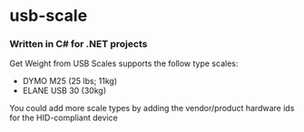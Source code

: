 # usb-scale

### Written in C# for .NET projects

Get Weight from USB Scales supports the follow type scales:
- DYMO M25 (25 lbs; 11kg)
- ELANE USB 30 (30kg)

You could add more scale types by adding the vendor/product hardware ids for the HID-compliant device
